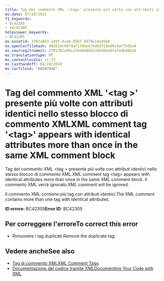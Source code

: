 ```yaml
---
title: Tag del commento XML '<tag>' presente più volte con attributi identici nello stesso blocco di commento XML
ms.date: 07/20/2015
f1_keywords:
- bc42305
- vbc42305
helpviewer_keywords:
- BC42305
ms.assetid: 3707a863-149f-4ce8-858f-9d78e14ad5b6
ms.openlocfilehash: 90262dc98fdaf174bee76dbdf29e69c4aff5d5a0
ms.sourcegitcommit: 2701302a99cafbe0d86d53d540eb0fa7e9b46b36
ms.translationtype: MT
ms.contentlocale: it-IT
ms.lasthandoff: 04/28/2019
ms.locfileid: "64587848"
---
```

# <a name="xml-comment-tag-tag-appears-with-identical-attributes-more-than-once-in-the-same-xml-comment-block"></a><span data-ttu-id="98f38-102">Tag del commento XML '\<tag >' presente più volte con attributi identici nello stesso blocco di commento XML</span><span class="sxs-lookup"><span data-stu-id="98f38-102">XML comment tag '\<tag>' appears with identical attributes more than once in the same XML comment block</span></span>
<span data-ttu-id="98f38-103">Tag del commento XML \<tag > presente più volte con attributi identici nello stesso blocco di commento XML.</span><span class="sxs-lookup"><span data-stu-id="98f38-103">XML comment tag \<tag> appears with identical attributes more than once in the same XML comment block.</span></span> <span data-ttu-id="98f38-104">Il commento XML verrà ignorato.</span><span class="sxs-lookup"><span data-stu-id="98f38-104">XML comment will be ignored.</span></span>  
  
 <span data-ttu-id="98f38-105">Il commento XML contiene più tag con attributi identici.</span><span class="sxs-lookup"><span data-stu-id="98f38-105">The XML comment contains more than one tag with identical attributes.</span></span>  
  
 <span data-ttu-id="98f38-106">**ID errore:** BC42305</span><span class="sxs-lookup"><span data-stu-id="98f38-106">**Error ID:** BC42305</span></span>  
  
## <a name="to-correct-this-error"></a><span data-ttu-id="98f38-107">Per correggere l'errore</span><span class="sxs-lookup"><span data-stu-id="98f38-107">To correct this error</span></span>  
  
- <span data-ttu-id="98f38-108">Rimuovere i tag duplicati.</span><span class="sxs-lookup"><span data-stu-id="98f38-108">Remove the duplicate tag.</span></span>  
  
## <a name="see-also"></a><span data-ttu-id="98f38-109">Vedere anche</span><span class="sxs-lookup"><span data-stu-id="98f38-109">See also</span></span>

- [<span data-ttu-id="98f38-110">Tag di commento XML</span><span class="sxs-lookup"><span data-stu-id="98f38-110">XML Comment Tags</span></span>](../../visual-basic/language-reference/xmldoc/index.md)
- [<span data-ttu-id="98f38-111">Documentazione del codice tramite XML</span><span class="sxs-lookup"><span data-stu-id="98f38-111">Documenting Your Code with XML</span></span>](../../visual-basic/programming-guide/program-structure/documenting-your-code-with-xml.md)

